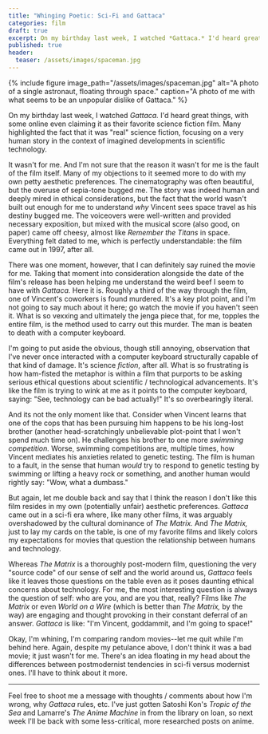 ```yaml
---
title: "Whinging Poetic: Sci-Fi and Gattaca"
categories: film
draft: true
excerpt: On my birthday last week, I watched *Gattaca.* I'd heard great things about ths film, seeing some online even claim it as their favorite science fiction film. It wasn't for me.
published: true
header:
  teaser: /assets/images/spaceman.jpg
---
```


{% include figure image_path="/assets/images/spaceman.jpg" alt="A photo of a single astronaut, floating through space." caption="A photo of me with what seems to be an unpopular dislike of Gattaca." %}

On my birthday last week, I watched *Gattaca.* I'd heard great things, with some online even claiming it as their favorite science fiction film. Many highlighted the fact that it was "real" science fiction, focusing on a very human story in the context of imagined developments in scientific technology.

It wasn't for me. And I'm not sure that the reason it wasn't for me is the fault of the film itself. Many of my objections to it seemed more to do with my own petty aesthetic preferences. The cinematography was often beautiful, but the overuse of sepia-tone bugged me. The story was indeed human and deeply mired in ethical considerations, but the fact that the world wasn't built out enough for me to understand *why* Vincent sees space travel as his destiny bugged me. The voiceovers were well-written and provided necessary exposition, but mixed with the musical score (also good, on paper) came off cheesy, almost like *Remember the Titans* in space. Everything felt dated to me, which is perfectly understandable: the film came out in 1997, after all.

There was one moment, however, that I can definitely say ruined the movie for me. Taking that moment into consideration alongside the date of the film's release has been helping me understand the weird beef I seem to have with *Gattaca.* Here it is. Roughly a third of the way through the film, one of Vincent's coworkers is found murdered. It's a key plot point, and I'm not going to say much about it here; go watch the movie if you haven't seen it. What is so vexxing and ultimately the jenga piece that, for me, topples the entire film, is the method used to carry out this murder. The man is beaten to death with a computer keyboard.

I'm going to put aside the obvious, though still annoying, observation that I've never once interacted with a computer keyboard structurally capable of that kind of damage. It's science *fiction*, after all. What is so frustrating is how ham-fisted the metaphor is within a film that purports to be asking serious ethical questions about scientific / technological advancements. It's like the film is trying to wink at me as it points to the computer keyboard, saying: "See, technology can be bad actually!" It's so overbearingly literal.

And its not the only moment like that. Consider when Vincent learns that one of the cops that has been pursuing him happens to be his long-lost brother (another head-scratchingly unbelievable plot-point that I won't spend much time on). He challenges his brother to one more *swimming competition.* Worse, swimming competitions are, multiple times, how Vincent mediates his anxieties related to genetic testing. The film is human to a fault, in the sense that human *would* try to respond to genetic testing by swimming or lifting a heavy rock or something, and another human would rightly say: "Wow, what a dumbass."

But again, let me double back and say that I think the reason I don't like this film resides in my own (potentially unfair) aesthetic preferences. *Gattaca* came out in a sci-fi era where, like many other films, it was arguably overshadowed by the cultural dominance of *The Matrix.* And *The Matrix,* just to lay my cards on the table, is one of my favorite films and likely colors my expectations for movies that question the relationship between humans and technology.

Whereas *The Matrix* is a thoroughly post-modern film, questioning the very "source code" of our sense of self and the world around us, *Gattaca* feels like it leaves those questions on the table even as it poses daunting ethical concerns about technology. For me, the most interesting question is always the question of self: who are you, and are you that, really? Films like *The Matrix* or even *World on a Wire* (which is better than *The Matrix,* by the way) are engaging and thought provoking in their constant deferral of an answer. *Gattaca* is like: "I'm Vincent, goddammit, and I'm going to space!"

Okay, I'm whining, I'm comparing random movies--let me quit while I'm behind here. Again, despite my petulance above, I don't think it was a bad movie; it just wasn't for me. There's an idea floating in my head about the differences between postmodernist tendencies in sci-fi versus modernist ones. I'll have to think about it more.

-------------

Feel free to shoot me a message with thoughts / comments about how I'm wrong, why *Gattaca* rules, etc. I've just gotten Satoshi Kon's *Tropic of the Sea* and Lamarre's *The Anime Machine* in from the library on loan, so next week I'll be back with some less-critical, more researched posts on anime.
